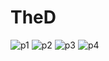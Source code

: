 # TheD

![p1](https://cloud.githubusercontent.com/assets/20879706/26738648/32b522be-47cf-11e7-8579-0b2db1e666b1.png)
![p2](https://cloud.githubusercontent.com/assets/20879706/26738649/32be47b8-47cf-11e7-802f-3197141fe3b3.png)
![p3](https://cloud.githubusercontent.com/assets/20879706/26738650/32c9e744-47cf-11e7-8569-c04d7eb9eec8.png)
![p4](https://cloud.githubusercontent.com/assets/20879706/26738651/32d71c2a-47cf-11e7-8eb5-11ce08a07992.png)

